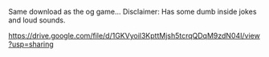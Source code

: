 Same download as the og game...
Disclaimer: Has some dumb inside jokes and loud sounds. 

https://drive.google.com/file/d/1GKVyoil3KpttMjsh5tcrqQDqM9zdN04I/view?usp=sharing
